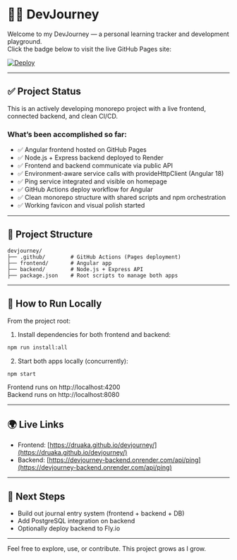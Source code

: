 
# 🧑‍💻 DevJourney

Welcome to my DevJourney — a personal learning tracker and development playground.  
Click the badge below to visit the live GitHub Pages site:

[![Deploy](https://img.shields.io/github/deployments/Druaka/devjourney/github-pages?label=github%20pages)](https://druaka.github.io/devjourney/)

---

## ✅ Project Status

This is an actively developing monorepo project with a live frontend, connected backend, and clean CI/CD.

### What’s been accomplished so far:

- ✅ Angular frontend hosted on GitHub Pages
- ✅ Node.js + Express backend deployed to Render
- ✅ Frontend and backend communicate via public API
- ✅ Environment-aware service calls with provideHttpClient (Angular 18)
- ✅ Ping service integrated and visible on homepage
- ✅ GitHub Actions deploy workflow for Angular
- ✅ Clean monorepo structure with shared scripts and npm orchestration
- ✅ Working favicon and visual polish started

---

## 📂 Project Structure

```
devjourney/
├── .github/        # GitHub Actions (Pages deployment)
├── frontend/       # Angular app
├── backend/        # Node.js + Express API
├── package.json    # Root scripts to manage both apps
```

---

## 🔧 How to Run Locally

From the project root:

1. Install dependencies for both frontend and backend:

```bash
npm run install:all
```

2. Start both apps locally (concurrently):

```bash
npm start
```

Frontend runs on http://localhost:4200  
Backend runs on http://localhost:8080

---

## 🌍 Live Links

- Frontend: [https://druaka.github.io/devjourney/](https://druaka.github.io/devjourney/)
- Backend: [https://devjourney-backend.onrender.com/api/ping](https://devjourney-backend.onrender.com/api/ping)

---

## 🚧 Next Steps

- Build out journal entry system (frontend + backend + DB)
- Add PostgreSQL integration on backend
- Optionally deploy backend to Fly.io

---

Feel free to explore, use, or contribute. This project grows as I grow.
